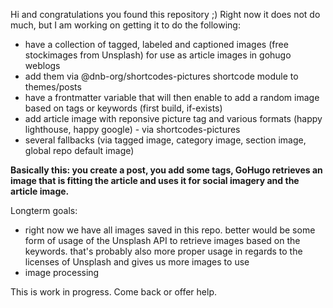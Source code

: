 Hi and congratulations you found this repository ;) Right now it does not do much, but I am working on getting it to do the following:

- have a collection of tagged, labeled and captioned images (free stockimages from Unsplash) for use as article images in gohugo weblogs
- add them via @dnb-org/shortcodes-pictures shortcode module to themes/posts
- have a frontmatter variable that will then enable to add a random image based on tags or keywords (first build, if-exists)
- add article image with reponsive picture tag and various formats (happy lighthouse, happy google) - via shortcodes-pictures
- several fallbacks (via tagged image, category image, section image, global repo default image)

**Basically this: you create a post, you add some tags, GoHugo retrieves an image that is fitting the article and uses it for social imagery and the article image.**

Longterm goals:

- right now we have all images saved in this repo. better would be some form of usage of the Unsplash API to retrieve images based on the keywords. that's probably also more proper usage in regards to the licenses of Unsplash and gives us more images to use
- image processing

This is work in progress. Come back or offer help.
